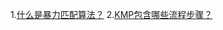 1.[什么是暴力匹配算法？](https://github.com/KenmyZhang/InterviewQuestionsAndAnswer/blob/master/questions/BruteForce.md)
2.[KMP包含哪些流程步骤？](https://github.com/KenmyZhang/InterviewQuestionsAndAnswer/blob/master/questions/KMP.md)